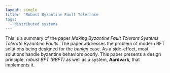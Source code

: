 ```yaml
---
layout: single
title:  "Robust Byzantine Fault Tolerance
tags:
  - distributed systems
---
```


This is a summary of the paper *Making Byzantine Fault Tolerant Systems Tolerate Byzantine Faults*.
The paper addresses the problem of modern BFT solutions being designed for the *benign* case.
As a side-effect, most solutions handle byzantine behaviors poorly.
This paper presents a design principle, *robust BFT (RBFT)* as well as a system, **Aardvark**, that implements it.
